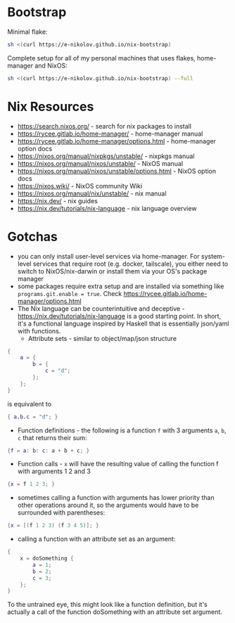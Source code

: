 # Bootstrap

Minimal flake:

```sh
sh <(curl https://e-nikolov.github.io/nix-bootstrap)
```

Complete setup for all of my personal machines that uses flakes, home-manager and NixOS:

```sh
sh <(curl https://e-nikolov.github.io/nix-bootstrap) --full
```


# Nix Resources

- https://search.nixos.org/                             - search for nix packages to install
- https://rycee.gitlab.io/home-manager/                 - home-manager manual
- https://rycee.gitlab.io/home-manager/options.html     - home-manager option docs
- https://nixos.org/manual/nixpkgs/unstable/            - nixpkgs manual
- https://nixos.org/manual/nixos/unstable/              - NixOS manual
- https://nixos.org/manual/nixos/unstable/options.html  - NixOS option docs
- https://nixos.wiki/                                   - NixOS community Wiki
- https://nixos.org/manual/nix/unstable/                - nix manual
- https://nix.dev/                                      - nix guides
- https://nix.dev/tutorials/nix-language                - nix language overview


# Gotchas

- you can only install user-level services via home-manager. For system-level services that require root (e.g. docker, tailscale), you either need to switch to NixOS/nix-darwin or install them via your OS's package manager
- some packages require extra setup and are installed via something like `programs.git.enable = true`. Check https://rycee.gitlab.io/home-manager/options.html
- The Nix language can be counterintuitive and deceptive - https://nix.dev/tutorials/nix-language is a good starting point.
In short, it's a functional language inspired by Haskell that is essentially json/yaml with functions.
    - Attribute sets - similar to object/map/json structure
```nix
{
    a = {
        b = {
            c = "d";
        };
    };
}

```
is equivalent to
```nix
{ a.b.c = "d"; }
```
- Function definitions - the following is a function `f` with 3 arguments `a`, `b`, `c` that returns their sum:

```nix
{f = a: b: c: a + b + c; }
```
- Function calls - `x` will have the resulting value of calling the function f with arguments 1 2 and 3
```nix
{x = f 1 2 3; }
```
- sometimes calling a function with arguments has lower priority than other operations around it, so the arguments would have to be surrounded with parentheses:
```nix
{x = [(f 1 2 3) (f 3 4 5)]; }
```
- calling a function with an attribute set as an argument:

```nix
{
    x = doSomething {
        a = 1;
        b = 2;
        c = 3;
    };
}
```
To the untrained eye, this might look like a function definition, but it's actually a call of the function doSomething with an attribute set argument.
